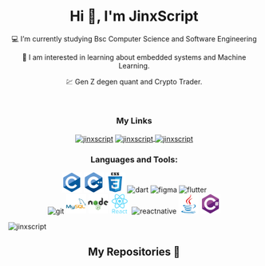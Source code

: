 <h1 align="center">Hi 👋, I'm JinxScript</h1>
<p align = "center"
<p align = "center">💻 I’m currently studying Bsc Computer Science and Software Engineering </p>
<p  align = "center">💬 I am interested in learning about embedded systems and Machine Learning.</p>
<p  align = "center">💹 Gen Z degen quant and Crypto Trader.</p>
</p>  
<br>
<h3 align="center">My Links</h3>
<p align="center">
   <a href="https://twitter.com/jinxscript" target="blank">
   <img align="center" src="https://raw.githubusercontent.com/rahuldkjain/github-profile-readme-generator/master/src/images/icons/Social/twitter.svg" alt="jinxscript" height="30" width="40" /></a>
   <a href="https://instagram.com/jinxscript" target="blank">
   <img align="center" src="https://raw.githubusercontent.com/rahuldkjain/github-profile-readme-generator/master/src/images/icons/Social/instagram.svg" alt="jinxscript" height="30" width="40" />
   </a>
   <a href="https://discord.gg/jinxscript" target="blank">
   <img align="center" src="https://raw.githubusercontent.com/rahuldkjain/github-profile-readme-generator/master/src/images/icons/Social/discord.svg" alt="jinxscript" height="30" width="40" />
   </a>
</p>
<h3 align="center">Languages and Tools:</h3>
<p align="center"> 
   <img src="https://raw.githubusercontent.com/devicons/devicon/master/icons/c/c-original.svg" alt="c" width="40" height="40"/> 
   <img src="https://raw.githubusercontent.com/devicons/devicon/master/icons/cplusplus/cplusplus-original.svg" alt="cplusplus" width="40" height="40"/>
   <img src="https://raw.githubusercontent.com/devicons/devicon/master/icons/css3/css3-original-wordmark.svg" alt="css3" width="40" height="40"/> 
   <img src="https://www.vectorlogo.zone/logos/dartlang/dartlang-icon.svg" alt="dart" width="40" height="40"/>
   <img src="https://www.vectorlogo.zone/logos/figma/figma-icon.svg" alt="figma" width="40" height="40"/>  
   <img src="https://www.vectorlogo.zone/logos/flutterio/flutterio-icon.svg" alt="flutter" width="40" height="40"/> 
   <br>
   <img src="https://www.vectorlogo.zone/logos/git-scm/git-scm-icon.svg" alt="git" width="40" height="40"/>
   <img src="https://raw.githubusercontent.com/devicons/devicon/master/icons/mysql/mysql-original-wordmark.svg" alt="mysql" width="40" height="40"/> 
   <img src="https://raw.githubusercontent.com/devicons/devicon/master/icons/nodejs/nodejs-original-wordmark.svg" alt="nodejs" width="40" height="40"/> 
   <img src="https://raw.githubusercontent.com/devicons/devicon/master/icons/react/react-original-wordmark.svg" alt="react" width="40" height="40"/> 
   <img src="https://reactnative.dev/img/header_logo.svg" alt="reactnative" width="40" height="40"/>
   <img src="https://raw.githubusercontent.com/devicons/devicon/master/icons/java/java-original.svg" alt="java" width="40" height="40"/>
   <img src="https://raw.githubusercontent.com/devicons/devicon/master/icons/csharp/csharp-original.svg" alt="csharp" width="40" height="40"/> 
</p>
<p align="left"> 
   <img src="https://komarev.com/ghpvc/?username=jinxscript&label=Profile%20views&color=0e75b6&style=flat" alt="jinxscript" /> 
</p>
<h2 align = "center"> My Repositories  📁</h2>

